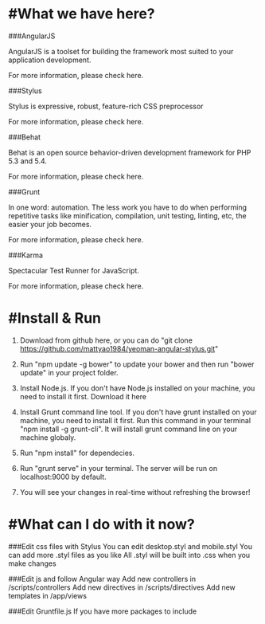 #What we have here?
=====================
###AngularJS

AngularJS is a toolset for building the framework most suited to your application development.

For more information, please check here.

###Stylus

Stylus is expressive, robust, feature-rich CSS preprocessor

For more information, please check here.

###Behat

Behat is an open source behavior-driven development framework for PHP 5.3 and 5.4.

For more information, please check here.

###Grunt

In one word: automation. The less work you have to do when performing repetitive tasks like minification, compilation, unit testing, linting, etc, the easier your job becomes.

For more information, please check here.

###Karma

Spectacular Test Runner for JavaScript.

For more information, please check here.


#Install & Run
=====================
1. Download from github here, or you can do "git clone https://github.com/mattyao1984/yeoman-angular-stylus.git"

2. Run "npm update -g bower" to update your bower and then run "bower update" in your project folder.

3. Install Node.js. If you don't have Node.js installed on your machine, you need to install it first. Download it here

4. Install Grunt command line tool. If you don't have grunt installed on your machine, you need to install it first. Run this command in your terminal "npm install -g grunt-cli". It will install grunt command line on your machine globaly.

5. Run "npm install" for dependecies.

6. Run "grunt serve" in your terminal. The server will be run on localhost:9000 by default.

7. You will see your changes in real-time without refreshing the browser!


#What can I do with it now?
=====================
###Edit css files with Stylus
You can edit desktop.styl and mobile.styl
You can add more .styl files as you like
All .styl will be built into .css when you make changes

###Edit js and follow Angular way
Add new controllers in /scripts/controllers
Add new directives in /scripts/directives
Add new templates in /app/views

###Edit Gruntfile.js
If you have more packages to include
